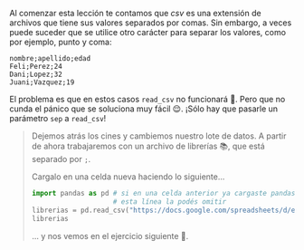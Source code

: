 Al comenzar esta lección te contamos que _csv_ es una extensión de archivos que tiene sus valores separados por comas. Sin embargo, a veces puede suceder que se utilice otro carácter para separar los valores, como por ejemplo, punto y coma:

```csv
nombre;apellido;edad
Feli;Perez;24
Dani;Lopez;32
Juani;Vazquez;19
```

El problema es que en estos casos `read_csv` no funcionará :grimacing:. Pero que no cunda el pánico que se soluciona muy fácil 😌. ¡Sólo hay que pasarle un parámetro `sep` a `read_csv`!

> Dejemos atrás los cines y cambiemos nuestro lote de datos. A partir de ahora trabajaremos con un archivo de librerías :books:, que está separado por `;`. 
> 
> Cargalo en una celda nueva haciendo lo siguiente...
>
> ```python
> import pandas as pd # si en una celda anterior ya cargaste pandas,  
>                     # esta línea la podés omitir
> librerias = pd.read_csv("https://docs.google.com/spreadsheets/d/e/2PACX-1vRSa9oM9fC-QlT7VOeGhZQtrWnlNSTsk3U8DWGTOXUWtPH6u9o5O5eZ0kTg8mFTwAn9vMdGRK7o2SPB/pub?gid=1473087913&single=true&output=csv", sep=";")
> librerias
> ```
>
> ... y nos vemos en el ejercicio siguiente 👋.
